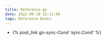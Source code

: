 ```yaml
---
title: Reference-go
date: 2022-09-18 15:11:04
tags: Reference Books
---
```



- {% post_link go-sync-Cond 'sync.Cond' %}